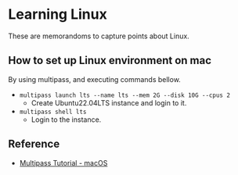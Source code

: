 # Learning Linux
These are memorandoms to capture points about Linux.

## How to set up Linux environment on mac
By using multipass, and executing commands bellow.
- `multipass launch lts --name lts --mem 2G --disk 10G --cpus 2`
    - Create Ubuntu22.04LTS instance and login to it.
- `multipass shell lts`
    - Login to the instance.

## Reference
- [Multipass Tutorial - macOS](https://multipass.run/docs/mac-tutorial)
